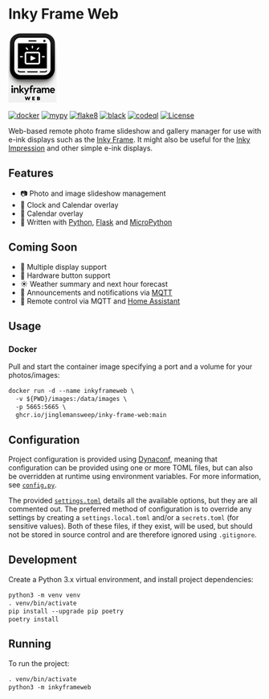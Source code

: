 # Inky Frame Web

![Inky Frame Web](./docs/logos/logo-small.png)

[![docker](https://github.com/jinglemansweep/inky-frame-web/actions/workflows/docker.yml/badge.svg)](https://github.com/jinglemansweep/inky-frame-web/actions/workflows/docker.yml) [![mypy](https://github.com/jinglemansweep/inky-frame-web/actions/workflows/mypy.yml/badge.svg)](https://github.com/jinglemansweep/inky-frame-web/actions/workflows/mypy.yml) [![flake8](https://github.com/jinglemansweep/inky-frame-web/actions/workflows/flake8.yml/badge.svg)](https://github.com/jinglemansweep/inky-frame-web/actions/workflows/flake8.yml) [![black](https://github.com/jinglemansweep/inky-frame-web/actions/workflows/black.yml/badge.svg)](https://github.com/jinglemansweep/inky-frame-web/actions/workflows/black.yml) [![codeql](https://github.com/jinglemansweep/inky-frame-web/actions/workflows/codeql.yml/badge.svg)](https://github.com/jinglemansweep/inky-frame-web/actions/workflows/codeql.yml) [![License](https://img.shields.io/badge/License-Apache_2.0-blue.svg)](https://opensource.org/licenses/Apache-2.0)

Web-based remote photo frame slideshow and gallery manager for use with e-ink displays such as the [Inky Frame](https://learn.pimoroni.com/article/getting-started-with-inky-frame). It might also be useful for the [Inky Impression](https://shop.pimoroni.com/products/inky-impression-5-7?variant=32298701324371) and other simple e-ink displays.

## Features

- :camera: Photo and image slideshow management
- :calendar: Clock and Calendar overlay
- :calendar: Calendar overlay
- :snake: Written with [Python](https://www.python.org/), [Flask](https://flask.palletsprojects.com/) and [MicroPython](https://micropython.org/)

## Coming Soon

- :cinema: Multiple display support
- :radio_button: Hardware button support
- :sunny: Weather summary and next hour forecast
- :incoming_envelope: Announcements and notifications via [MQTT](https://en.wikipedia.org/wiki/MQTT)
- :satellite: Remote control via MQTT and [Home Assistant](https://www.home-assistant.io/)

## Usage

### Docker

Pull and start the container image specifying a port and a volume for your photos/images:

    docker run -d --name inkyframeweb \
      -v ${PWD}/images:/data/images \
      -p 5665:5665 \
      ghcr.io/jinglemansweep/inky-frame-web:main

## Configuration

Project configuration is provided using [Dynaconf](https://www.dynaconf.com/), meaning that configuration can be provided using one or more TOML files, but can also be overridden at runtime using environment variables. For more information, see [`config.py`](./inkyframeweb/config.py).

The provided [`settings.toml`](./settings.toml) details all the available options, but they are all commented out. The preferred method of configuration is to override any settings by creating a `settings.local.toml` and/or a `secrets.toml` (for sensitive values). Both of these files, if they exist, will be used, but should not be stored in source control and are therefore ignored using `.gitignore`.

## Development

Create a Python 3.x virtual environment, and install project dependencies:

    python3 -m venv venv
    . venv/bin/activate
    pip install --upgrade pip poetry
    poetry install

## Running

To run the project:

    . venv/bin/activate
    python3 -m inkyframeweb
